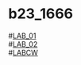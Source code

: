 # b23_1666
#[LAB_01](https://github.com/Sony-Dodla/b23_1666/blob/main/LAB_01.ipynb)<br>
#[LAB_02](https://github.com/Sony-Dodla/b23_1666/blob/main/LAB_02.ipynb)<br>
#[LABCW](https://github.com/Sony-Dodla/b23_1666/blob/main/LABCW.ipynb)<br>
